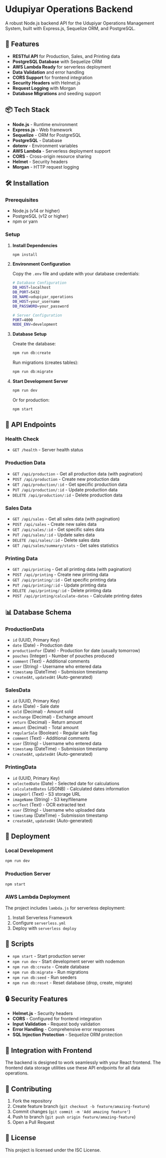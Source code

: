 # Udupiyar Operations Backend

A robust Node.js backend API for the Udupiyar Operations Management System, built with Express.js, Sequelize ORM, and PostgreSQL.

## 🚀 Features

- **RESTful API** for Production, Sales, and Printing data
- **PostgreSQL Database** with Sequelize ORM
- **AWS Lambda Ready** for serverless deployment
- **Data Validation** and error handling
- **CORS Support** for frontend integration
- **Security Headers** with Helmet.js
- **Request Logging** with Morgan
- **Database Migrations** and seeding support

## 📦 Tech Stack

- **Node.js** - Runtime environment
- **Express.js** - Web framework
- **Sequelize** - ORM for PostgreSQL
- **PostgreSQL** - Database
- **dotenv** - Environment variables
- **AWS Lambda** - Serverless deployment support
- **CORS** - Cross-origin resource sharing
- **Helmet** - Security headers
- **Morgan** - HTTP request logging

## 🛠️ Installation

### Prerequisites

- Node.js (v14 or higher)
- PostgreSQL (v12 or higher)
- npm or yarn

### Setup

1. **Install Dependencies**
   ```bash
   npm install
   ```

2. **Environment Configuration**
   
   Copy the `.env` file and update with your database credentials:
   ```bash
   # Database Configuration
   DB_HOST=localhost
   DB_PORT=5432
   DB_NAME=udupiyar_operations
   DB_HOST=your_username
   DB_PASSWORD=your_password
   
   # Server Configuration
   PORT=4000
   NODE_ENV=development
   ```

3. **Database Setup**
   
   Create the database:
   ```bash
   npm run db:create
   ```
   
   Run migrations (creates tables):
   ```bash
   npm run db:migrate
   ```

4. **Start Development Server**
   ```bash
   npm run dev
   ```
   
   Or for production:
   ```bash
   npm start
   ```

## 📡 API Endpoints

### Health Check
- `GET /health` - Server health status

### Production Data
- `GET /api/production` - Get all production data (with pagination)
- `POST /api/production` - Create new production data
- `GET /api/production/:id` - Get specific production data
- `PUT /api/production/:id` - Update production data
- `DELETE /api/production/:id` - Delete production data

### Sales Data
- `GET /api/sales` - Get all sales data (with pagination)
- `POST /api/sales` - Create new sales data
- `GET /api/sales/:id` - Get specific sales data
- `PUT /api/sales/:id` - Update sales data
- `DELETE /api/sales/:id` - Delete sales data
- `GET /api/sales/summary/stats` - Get sales statistics

### Printing Data
- `GET /api/printing` - Get all printing data (with pagination)
- `POST /api/printing` - Create new printing data
- `GET /api/printing/:id` - Get specific printing data
- `PUT /api/printing/:id` - Update printing data
- `DELETE /api/printing/:id` - Delete printing data
- `POST /api/printing/calculate-dates` - Calculate printing dates

## 📊 Database Schema

### ProductionData
- `id` (UUID, Primary Key)
- `date` (Date) - Production date
- `productionFor` (Date) - Production for date (usually tomorrow)
- `pouches` (Integer) - Number of pouches produced
- `comment` (Text) - Additional comments
- `user` (String) - Username who entered data
- `timestamp` (DateTime) - Submission timestamp
- `createdAt`, `updatedAt` (Auto-generated)

### SalesData
- `id` (UUID, Primary Key)
- `date` (Date) - Sale date
- `sold` (Decimal) - Amount sold
- `exchange` (Decimal) - Exchange amount
- `return` (Decimal) - Return amount
- `amount` (Decimal) - Total amount
- `regularSale` (Boolean) - Regular sale flag
- `comment` (Text) - Additional comments
- `user` (String) - Username who entered data
- `timestamp` (DateTime) - Submission timestamp
- `createdAt`, `updatedAt` (Auto-generated)

### PrintingData
- `id` (UUID, Primary Key)
- `selectedDate` (Date) - Selected date for calculations
- `calculatedDates` (JSONB) - Calculated dates information
- `imageUrl` (Text) - S3 storage URL
- `imageName` (String) - S3 key/filename
- `ocrText` (Text) - OCR extracted text
- `user` (String) - Username who uploaded data
- `timestamp` (DateTime) - Submission timestamp
- `createdAt`, `updatedAt` (Auto-generated)

## 🚀 Deployment

### Local Development
```bash
npm run dev
```

### Production Server
```bash
npm start
```

### AWS Lambda Deployment
The project includes `lambda.js` for serverless deployment:

1. Install Serverless Framework
2. Configure `serverless.yml`
3. Deploy with `serverless deploy`

## 📝 Scripts

- `npm start` - Start production server
- `npm run dev` - Start development server with nodemon
- `npm run db:create` - Create database
- `npm run db:migrate` - Run migrations
- `npm run db:seed` - Run seeders
- `npm run db:reset` - Reset database (drop, create, migrate)

## 🔒 Security Features

- **Helmet.js** - Security headers
- **CORS** - Configured for frontend integration
- **Input Validation** - Request body validation
- **Error Handling** - Comprehensive error responses
- **SQL Injection Protection** - Sequelize ORM protection

## 📱 Integration with Frontend

The backend is designed to work seamlessly with your React frontend. The frontend data storage utilities use these API endpoints for all data operations.

## 🤝 Contributing

1. Fork the repository
2. Create feature branch (`git checkout -b feature/amazing-feature`)
3. Commit changes (`git commit -m 'Add amazing feature'`)
4. Push to branch (`git push origin feature/amazing-feature`)
5. Open a Pull Request

## 📄 License

This project is licensed under the ISC License.
